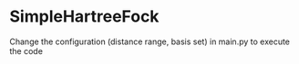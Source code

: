 # SimpleHartreeFock

Change the configuration (distance range, basis set) in main.py to execute the code